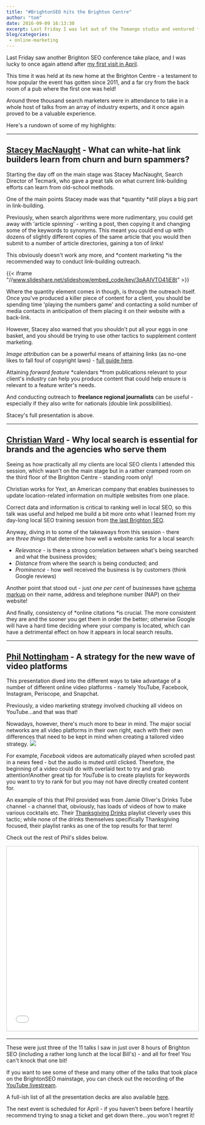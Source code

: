 ```yaml
---
title: "#BrightonSEO hits the Brighton Centre"
author: "tom"
date: 2016-09-09 16:13:30
excerpt: Last Friday I was let out of the Tomango studio and ventured to Brighton for my second #BrightonSEO conference of the year!
blog/categories: 
 - online-marketing
---
```


Last Friday saw another Brighton SEO conference take place, and I was lucky to once again attend after [my first visit in April](/blog/brighton-seo-how-to-be-a-local-seo-jedi/).

This time it was held at its new home at the Brighton Centre - a testament to how popular the event has gotten since 2011, and a far cry from the back room of a pub where the first one was held!

Around three thousand search marketers were in attendance to take in a whole host of talks from an array of industry experts, and it once again proved to be a valuable experience.

Here's a rundown of some of my highlights:

---


## [Stacey MacNaught](https://twitter.com/staceycav?lang=en-gb) - What can white-hat link builders learn from churn and burn spammers?

Starting the day off on the main stage was Stacey MacNaught, Search Director of Tecmark, who gave a great talk on what current link-building efforts can learn from old-school methods.

One of the main points Stacey made was that *quantity *still plays a big part in link-building.

Previously, when search algorithms were more rudimentary, you could get away with 'article spinning' - writing a post, then copying it and changing some of the keywords to synonyms. This meant you could end up with dozens of slightly different copies of the same article that you would then submit to a number of article directories, gaining a ton of links!

This obviously doesn't work any more, and *content marketing *is the recommended way to conduct link-building outreach.

{{< iframe "//www.slideshare.net/slideshow/embed_code/key/3pAAIVTO41iE8t" >}}

Where the quantity element comes in though, is through the outreach itself. Once you've produced a killer piece of content for a client, you should be spending time 'playing the numbers game' and contacting a solid number of media contacts in anticipation of them placing it on their website with a back-link.

However, Stacey also warned that you shouldn't put all your eggs in one basket, and you should be trying to use other tactics to supplement content marketing.

*Image attribution* can be a powerful means of attaining links (as no-one likes to fall foul of copyright laws) - [full guide here](http://blogsession.co.uk/2016/09/image-link-building-guide/).

Attaining *forward feature* *calendars *from publications relevant to your client's industry can help you produce content that could help ensure is relevant to a feature writer's needs.

And conducting outreach to **freelance regional journalists** can be useful - especially if they also write for nationals (double link possibilities).

Stacey's full presentation is above.

---


## [Christian Ward](https://twitter.com/wardchristianj) - Why local search is essential for brands and the agencies who serve them

Seeing as how practically all my clients are local SEO clients I attended this session, which wasn't on the main stage but in a rather cramped room on the third floor of the Brighton Centre - standing room only!

Christian works for Yext, an American company that enables businesses to update location-related information on multiple websites from one place.

Correct data and information is critical to ranking well in local SEO, so this talk was useful and helped me build a bit more onto what I learned from my day-long local SEO training session from [the last Brighton SEO](/blog/brighton-seo-how-to-be-a-local-seo-jedi/).

Anyway, diving in to some of the takeaways from this session - there are *three things* that determine how well a website ranks for a local search:

- *Relevance* - is there a strong correlation between what's being searched and what the business provides;
- *Distance* from where the search is being conducted; and
- *Prominence* - how well received the business is by customers (think Google reviews)


Another point that stood out - just *one per cent* of businesses have [schema markup](https://developers.google.com/search/docs/guides/intro-structured-data) on their name, address and telephone number (NAP) on their website!

And finally, consistency of *online citations *is crucial. The more consistent they are and the sooner you get them in order the better; otherwise Google will have a hard time deciding where your company is located, which can have a detrimental effect on how it appears in local search results.

---


## [Phil Nottingham](https://twitter.com/philnottingham?lang=en-gb) - A strategy for the new wave of video platforms

This presentation dived into the different ways to take advantage of a number of different online video platforms - namely YouTube, Facebook, Instagram, Periscope, and Snapchat.

Previously, a video marketing strategy involved chucking all videos on YouTube...and that was that!

Nowadays, however, there's much more to bear in mind. The major social networks are all video platforms in their own right, each with their own differences that need to be kept in mind when creating a tailored video strategy.
[![](images/blog/video-platform-two-way.jpg)](images/blog/video-platform-two-way.jpg)
<div style="text-align: left;" align="center">

For example, *Facebook* videos are automatically played when scrolled past in a news feed - but the audio is muted until clicked. Therefore, the beginning of a video could do with overlaid text to try and grab attention!Another great tip for *YouTube* is to create playlists for keywords you want to try to rank for but you may not have directly created content for.

An example of this that Phil provided was from Jamie Oliver's Drinks Tube channel - a channel that, obviously, has loads of videos of how to make various cocktails etc. Their [Thanksgiving Drinks](https://www.youtube.com/playlist?list=PLlnO2fSQw0mwtYZK3S1HaZG3N_jX8QS6s) playlist cleverly uses this tactic; while none of the drinks themselves specifically Thanksgiving focused, their playlist ranks as one of the top results for that term!

Check out the rest of Phil's slides below.
<div align="center"><iframe style="border: 1px solid #CCC; border-width: 1px; margin-bottom: 5px; max-width: 100%;" src="//www.slideshare.net/slideshow/embed_code/key/a4jnpYb8ewH8qA" width="595" height="485" frameborder="0" marginwidth="0" marginheight="0" scrolling="no" allowfullscreen="allowfullscreen"> </iframe></div>

---

These were just three of the 11 talks I saw in just over 8 hours of Brighton SEO (including a rather long lunch at the local Bill's) - and all for free! You can't knock that one bit!

</div>

If you want to see some of these and many other of the talks that took place on the BrightonSEO mainstage, you can check out the recording of the [YouTube livestream](https://www.youtube.com/watch?v=r_tsFduHnpU).

A full-ish list of all the presentation decks are also available [here](http://www.brightonseo.com/presentation-decks-september-2016-brightonseo/).

The next event is scheduled for April - if you haven't been before I heartily recommend trying to snag a ticket and get down there...you won't regret it!


